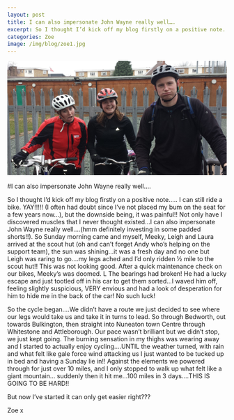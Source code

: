 ```yaml
---
layout: post
title: I can also impersonate John Wayne really well….
excerpt: So I thought I’d kick off my blog firstly on a positive note..... I can still ride a bike. YAY!!!!! (I often had doubt since I’ve not placed my bum on the seat for a few years now…), but the downside being, it was painful!! Not only have I discovered muscles that I never thought existed…I can also impersonate John Wayne really well….(hmm definitely investing in some padded shorts!!). So Sunday morning came and myself, Meeky, Leigh and Laura arrived at the scout hut
categories: Zoe
image: /img/blog/zoe1.jpg
---
```

<!-- Content
    ================================================== -->
  
![ Lets go cycling!](/img/blog/zoe1.jpg)

#I can also impersonate John Wayne really well….
 
So I thought I’d kick off my blog firstly on a positive note..... I can still ride a bike. YAY!!!!! (I often had doubt since I’ve not placed my bum on the seat for a few years now…), but the downside being, it was painful!! Not only have I discovered muscles that I never thought existed…I can also impersonate John Wayne really well….(hmm definitely investing in some padded shorts!!). So Sunday morning came and myself, Meeky, Leigh and Laura arrived at the scout hut (oh and can’t forget Andy who’s helping on the support team), the sun was shining…it was a fresh day and no one but Leigh was raring to go….my legs ached and I’d only ridden ½ mile to the scout hut!! This was not looking good. After a quick maintenance check on our bikes, Meeky’s was doomed. L The bearings had broken! He had a lucky escape and just tootled off in his car to get them sorted...I waved him off, feeling slightly suspicious, VERY envious and had a look of desperation for him to hide me in the back of the car! No such luck!

So the cycle began….We didn’t have a route we just decided to see where our legs would take us and take it in turns to lead. So through Bedworth, out towards Bulkington, then straight into Nuneaton town Centre through Whitestone and Attleborough. Our pace wasn’t brilliant but we didn’t stop, we just kept going. The burning sensation in my thighs was wearing away and I started to actually enjoy cycling….UNTIL the weather turned, with rain and what felt like gale force wind attacking us I just wanted to be tucked up in bed and having a Sunday lie in!! Against the elements we powered through for just over 10 miles, and I only stopped to walk up what felt like a giant mountain… suddenly then it hit me…100 miles in 3 days….THIS IS GOING TO BE HARD!!
 
But now I’ve started it can only get easier right???
 
Zoe
x